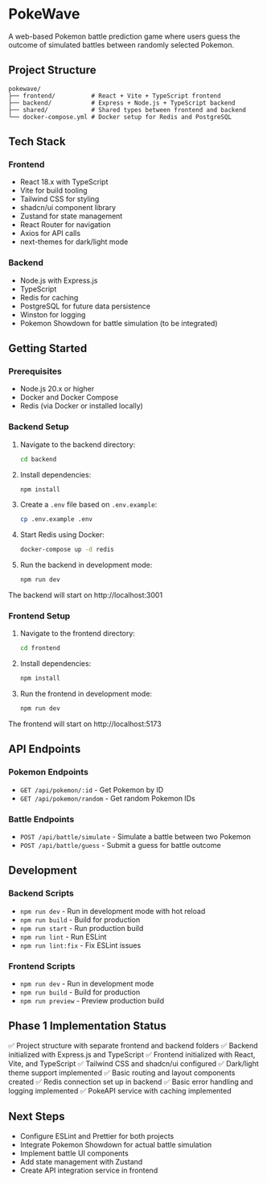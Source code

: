 # PokeWave

A web-based Pokemon battle prediction game where users guess the outcome of simulated battles between randomly selected Pokemon.

## Project Structure

```
pokewave/
├── frontend/          # React + Vite + TypeScript frontend
├── backend/           # Express + Node.js + TypeScript backend
├── shared/            # Shared types between frontend and backend
└── docker-compose.yml # Docker setup for Redis and PostgreSQL
```

## Tech Stack

### Frontend
- React 18.x with TypeScript
- Vite for build tooling
- Tailwind CSS for styling
- shadcn/ui component library
- Zustand for state management
- React Router for navigation
- Axios for API calls
- next-themes for dark/light mode

### Backend
- Node.js with Express.js
- TypeScript
- Redis for caching
- PostgreSQL for future data persistence
- Winston for logging
- Pokemon Showdown for battle simulation (to be integrated)

## Getting Started

### Prerequisites
- Node.js 20.x or higher
- Docker and Docker Compose
- Redis (via Docker or installed locally)

### Backend Setup

1. Navigate to the backend directory:
   ```bash
   cd backend
   ```

2. Install dependencies:
   ```bash
   npm install
   ```

3. Create a `.env` file based on `.env.example`:
   ```bash
   cp .env.example .env
   ```

4. Start Redis using Docker:
   ```bash
   docker-compose up -d redis
   ```

5. Run the backend in development mode:
   ```bash
   npm run dev
   ```

The backend will start on http://localhost:3001

### Frontend Setup

1. Navigate to the frontend directory:
   ```bash
   cd frontend
   ```

2. Install dependencies:
   ```bash
   npm install
   ```

3. Run the frontend in development mode:
   ```bash
   npm run dev
   ```

The frontend will start on http://localhost:5173

## API Endpoints

### Pokemon Endpoints
- `GET /api/pokemon/:id` - Get Pokemon by ID
- `GET /api/pokemon/random` - Get random Pokemon IDs

### Battle Endpoints
- `POST /api/battle/simulate` - Simulate a battle between two Pokemon
- `POST /api/battle/guess` - Submit a guess for battle outcome

## Development

### Backend Scripts
- `npm run dev` - Run in development mode with hot reload
- `npm run build` - Build for production
- `npm run start` - Run production build
- `npm run lint` - Run ESLint
- `npm run lint:fix` - Fix ESLint issues

### Frontend Scripts
- `npm run dev` - Run in development mode
- `npm run build` - Build for production
- `npm run preview` - Preview production build

## Phase 1 Implementation Status

✅ Project structure with separate frontend and backend folders
✅ Backend initialized with Express.js and TypeScript
✅ Frontend initialized with React, Vite, and TypeScript
✅ Tailwind CSS and shadcn/ui configured
✅ Dark/light theme support implemented
✅ Basic routing and layout components created
✅ Redis connection set up in backend
✅ Basic error handling and logging implemented
✅ PokeAPI service with caching implemented

## Next Steps

- Configure ESLint and Prettier for both projects
- Integrate Pokemon Showdown for actual battle simulation
- Implement battle UI components
- Add state management with Zustand
- Create API integration service in frontend
